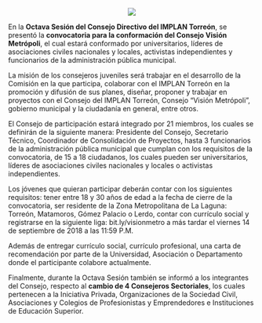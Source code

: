 
<p align="center">
  <img class="img-responsive" src="2018-08-31-comunicado-prensa/octavo-consejo-implan.jpg"/>
</p>

En la **Octava Sesión del Consejo Directivo del IMPLAN Torreón**, se presentó la **convocatoria para la conformación del Consejo Visión Metrópoli**, el cual estará conformado por universitarios, líderes de asociaciones civiles nacionales y locales, activistas independientes y funcionarios de la administración pública municipal.

La misión de los consejeros juveniles será trabajar en el desarrollo de la Comisión en la que participa, colaborar con el IMPLAN Torreón en la promoción y difusión de sus planes, diseñar, proponer y trabajar en proyectos con el Consejo del IMPLAN Torreón, Consejo “Visión Metrópoli”, gobierno municipal y la ciudadanía en general, entre otros.

El Consejo de participación estará integrado por 21 miembros, los cuales se definirán de la siguiente manera: Presidente del Consejo, Secretario Técnico, Coordinador de Consolidación de Proyectos, hasta 3 funcionarios de la administración pública municipal que cumplan con los requisitos de la convocatoria, de 15 a 18 ciudadanos, los cuales pueden ser universitarios, líderes de asociaciones civiles nacionales y locales o activistas independientes.

Los jóvenes que quieran participar deberán contar con los siguientes requisitos: tener entre 18 y 30 años de edad a la fecha de cierre de la convocatoria, ser residente de la Zona Metropolitana de La Laguna: Torreón, Matamoros, Gómez Palacio o Lerdo, contar con currículo social y registrarse en la siguiente liga: bit.ly/visionmetro a más tardar el viernes 14 de septiembre de 2018 a las 11:59 P.M.

Además de entregar currículo social, currículo profesional, una carta de recomendación por parte de la Universidad, Asociación o Departamento donde el participante colabore actualmente.

Finalmente, durante la Octava Sesión también se informó a los integrantes del Consejo, respecto al **cambio de 4 Consejeros Sectoriales**, los cuales pertenecen a la Iniciativa Privada, Organizaciones de la Sociedad Civil, Asociaciones y Colegios de Profesionistas y Emprendedores e Instituciones de Educación Superior.
